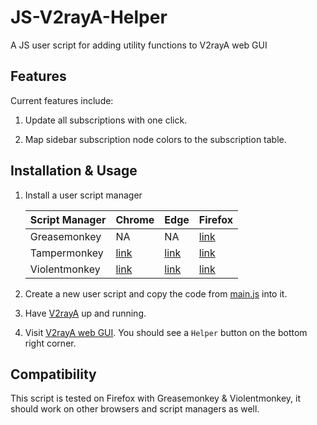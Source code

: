 # JS-V2rayA-Helper
A JS user script for adding utility functions to V2rayA web GUI

## Features

Current features include:

1. Update all subscriptions with one click.

2. Map sidebar subscription node colors to the subscription table.

## Installation & Usage

1. Install a user script manager

    | Script Manager | Chrome | Edge | Firefox |
    |---|---|---|---|
    | Greasemonkey | NA | NA | [link](https://addons.mozilla.org/en-US/firefox/addon/greasemonkey/)
    | Tampermonkey | [link](https://chromewebstore.google.com/detail/tampermonkey/dhdgffkkebhmkfjojejmpbldmpobfkfo) | [link](https://microsoftedge.microsoft.com/addons/detail/tampermonkey/iikmkjmpaadaobahmlepeloendndfphd) | [link](https://addons.mozilla.org/en-US/firefox/addon/tampermonkey/) |
    | Violentmonkey | [link](https://chromewebstore.google.com/detail/violentmonkey/jinjaccalgkegednnccohejagnlnfdag) | [link](https://microsoftedge.microsoft.com/addons/detail/eeagobfjdenkkddmbclomhiblgggliao) | [link](https://addons.mozilla.org/en-US/firefox/addon/violentmonkey/) |


2. Create a new user script and copy the code from [main.js](main.js) into it.

3. Have [V2rayA](https://github.com/v2rayA/v2rayA) up and running.

3. Visit [V2rayA web GUI](http://localhost:2017/). You should see a `Helper` button on the bottom right corner.

## Compatibility

This script is tested on Firefox with Greasemonkey & Violentmonkey, it should work on other browsers and script managers as well.